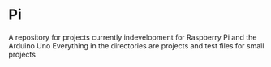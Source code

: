 # Pi
A repository for projects currently indevelopment for Raspberry Pi and the Arduino Uno
Everything in the directories are projects and test files for small projects

